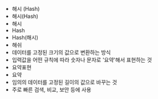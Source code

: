 - 해시 (Hash)
- 해시(Hash)
- 해시
- Hash
- Hash(해시)
- 해쉬
- 데이터를 고정된 크기의 값으로 변환하는 방식
- 입력값을 어떤 규칙에 따라 숫자나 문자로 '요약'해서 표현하는 것
- 요약표현
- 요약
- 임의의 데이터를 고정된 길이의 값으로 바꾸는 것
- 주로 빠른 검색, 비교, 보안 등에 사용